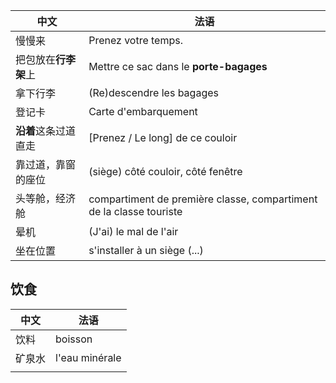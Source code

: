 | 中文                 | 法语                                                                |
| -------------------- | ------------------------------------------------------------------- |
| 慢慢来               | Prenez votre temps.                                                 |
| 把包放在**行李架**上 | Mettre ce sac dans le **porte-bagages**                             |
| 拿下行李             | (Re)descendre les bagages                                           |
| 登记卡               | Carte d'embarquement                                                |
| **沿着**这条过道直走 | [Prenez / Le long] de ce couloir                                    |
| 靠过道，靠窗的座位         | (siège) côté couloir, côté fenêtre                                          |
| 头等舱，经济舱       | compartiment de première classe, compartiment de la classe touriste |
| 晕机                 | (J'ai) le mal de l'air                                              |
| 坐在位置                     | s'installer à un siège (...)                                                                     |

## 饮食

| 中文   | 法语           |
| ------ | -------------- |
| 饮料   | boisson        |
| 矿泉水 | l'eau minérale |
|        |                |



